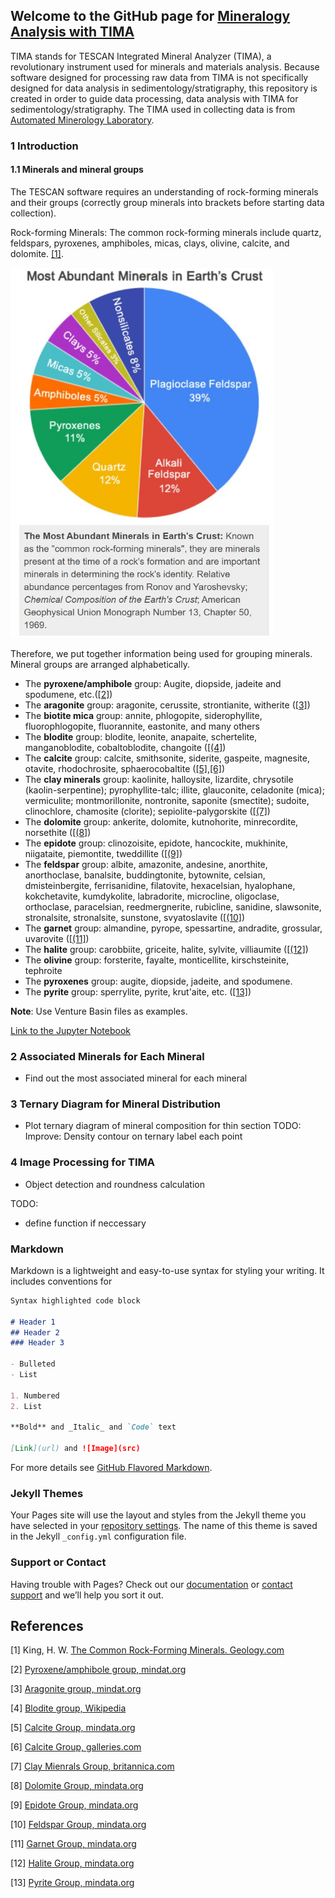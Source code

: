 ## Welcome to the GitHub page for [Mineralogy Analysis with TIMA](https://hangdeng.github.io/TIMA_for_Sedimentology/)

TIMA stands for TESCAN Integrated Mineral Analyzer (TIMA), a revolutionary instrument used for minerals and materials analysis. Because software designed for processing raw data from TIMA is not specifically designed for data analysis in sedimentology/stratigraphy, this repository is created in order to guide data processing, data analysis with TIMA for sedimentology/stratigraphy. The TIMA used in collecting data is from [Automated Minerology Laboratory](https://geology.mines.edu/laboratories/automated-mineralogy-laboratory/).

### 1 Introduction

#### 1.1 Minerals and mineral groups

The TESCAN software requires an understanding of rock-forming minerals and their groups (correctly group minerals into brackets before starting data collection).

Rock-forming Minerals: The common rock-forming minerals include quartz, feldspars, pyroxenes, amphiboles, micas, clays, olivine, calcite, and dolomite. [[1]](#1).

<p align="left">
  <img src="https://github.com/hangdeng/TIMA_for_Sedimentology/blob/master/ref_images/most_abundant_minerals_earth_crust.JPG" width="420">
 </p>

Therefore, we put together information being used for grouping minerals. Mineral groups are arranged alphabetically.

- The **pyroxene/amphibole** group: Augite, diopside, jadeite and spodumene, etc.([[2]](#2))
- The **aragonite** group: aragonite, cerussite, strontianite, witherite ([[3]](#3))
- The **biotite mica** group: annite, phlogopite, siderophyllite, fluorophlogopite, fluorannite, eastonite, and many others
- The **blodite** group: blodite, leonite, anapaite, schertelite, manganoblodite, cobaltoblodite, changoite ([[(4]](#4))
- The **calcite** group: calcite, smithsonite, siderite, gaspeite, magnesite, otavite, rhodochrosite, sphaerocobaltite ([[5]](#5),[[6]](#6))
- The **clay minerals** group: kaolinite, halloysite, lizardite, chrysotile (kaolin-serpentine); pyrophyllite-talc; illite, glauconite, celadonite (mica); vermiculite; montmorillonite, nontronite, saponite (smectite); sudoite, clinochlore, chamosite (clorite); sepiolite-palygorskite ([[(7]](#7))
- The **dolomite** group: ankerite, dolomite, kutnohorite, minrecordite, norsethite ([[(8]](#8))
- The **epidote** group: clinozoisite, epidote, hancockite, mukhinite, niigataite, piemontite, tweddillite ([[(9]](#9))
- The **feldspar** group: albite, amazonite, andesine, anorthite, anorthoclase, banalsite, buddingtonite, bytownite, celsian, dmisteinbergite, ferrisanidine, filatovite, hexacelsian, hyalophane, kokchetavite, kumdykolite, labradorite, microcline, oligoclase, orthoclase, paracelsian, reedmergnerite, rubicline, sanidine, slawsonite, stronalsite, stronalsite, sunstone, svyatoslavite ([[(10]](#10))
- The **garnet** group: almandine, pyrope, spessartine, andradite, grossular, uvarovite ([[(11]](#11))
- The **halite** group: carobbiite, griceite, halite, sylvite, villiaumite ([[(12]](#12))
- The **olivine** group: forsterite, fayalte, monticellite, kirschsteinite, tephroite
- The **pyroxenes** group: augite, diopside, jadeite, and spodumene.
- The **pyrite** group: sperrylite, pyrite, krut'aite, etc. ([[13]](#13))

**Note**: Use Venture Basin files as examples.

[Link to the Jupyter Notebook](https://github.com/hangdeng/TIMA_for_Sedimentology/blob/master/TIMA_Scratch.ipynb)

### 2 Associated Minerals for Each Mineral
- Find out the most associated mineral for each mineral

### 3 Ternary Diagram for Mineral Distribution
- Plot ternary diagram of mineral composition for thin section
TODO:
Improve:
Density contour on ternary 
label each point
### 4 Image Processing for TIMA
- Object detection and roundness calculation

TODO:
- define function if neccessary



### Markdown

Markdown is a lightweight and easy-to-use syntax for styling your writing. It includes conventions for

```markdown
Syntax highlighted code block

# Header 1
## Header 2
### Header 3

- Bulleted
- List

1. Numbered
2. List

**Bold** and _Italic_ and `Code` text

[Link](url) and ![Image](src)
```

For more details see [GitHub Flavored Markdown](https://guides.github.com/features/mastering-markdown/).

### Jekyll Themes

Your Pages site will use the layout and styles from the Jekyll theme you have selected in your [repository settings](https://github.com/hangdeng/TIMA_for_Sedimentology/settings). The name of this theme is saved in the Jekyll `_config.yml` configuration file.

### Support or Contact

Having trouble with Pages? Check out our [documentation](https://help.github.com/categories/github-pages-basics/) or [contact support](https://github.com/contact) and we’ll help you sort it out.

## References
<a id="1">[1]</a> 
King, H. W. 
[The Common Rock-Forming Minerals. 
Geology.com](https://geology.com/minerals/rock-forming-minerals/)

<a id="2">[2]</a> 
[Pyroxene/amphibole group, mindat.org](https://geology.com/minerals/pyroxene.shtml)

<a id="3">[3]</a> 
[Aragonite group, mindat.org](https://www.mindat.org/min-29269.html)

<a id="4">[4]</a> 
[Blodite group, Wikipedia](https://en.wikipedia.org/wiki/Blodite_group)

<a id="5">[5]</a> 
[Calcite Group, mindata.org](https://www.mindat.org/min-29161.html)

<a id="6">[6]</a> 
[Calcite Group, galleries.com](http://www.galleries.com/minerals/carbonat/calcite.htm)

<a id="7">[7]</a> 
[Clay Mienrals Group, britannica.com](https://www.britannica.com/science/clay-mineral)

<a id="8">[8]</a> 
[Dolomite Group, mindata.org](https://www.mindat.org/min-29288.html)

<a id="9">[9]</a> 
[Epidote Group, mindata.org](https://www.mindat.org/min-46234.html)

<a id="10">[10]</a> 
[Feldspar Group, mindata.org](https://www.mindat.org/min-1624.html)

<a id="11">[11]</a> 
[Garnet Group, mindata.org](https://www.mindat.org/min-10272.html)

<a id="12">[12]</a> 
[Halite Group, mindata.org](https://www.mindat.org/min-47992.html)

<a id="13">[13]</a> 
[Pyrite Group, mindata.org](https://www.mindat.org/min-9258.html)
